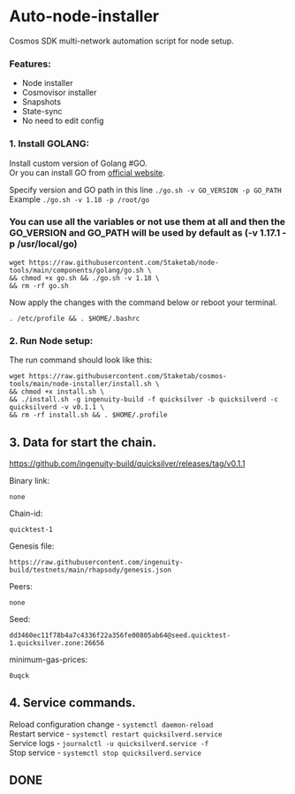 # Auto-node-installer
Cosmos SDK multi-network automation script for node setup.  
### Features:  
- Node installer
- Cosmovisor installer
- Snapshots
- State-sync
- No need to edit config

### 1. Install GOLANG:
Install custom version of Golang #GO.  
Or you can install GO from [official website](https://golang.org/doc/install).  

Specify version and GO path in this line `./go.sh -v GO_VERSION -p GO_PATH`  
Example `./go.sh -v 1.18 -p /root/go`  

### You can use all the variables or not use them at all and then the GO_VERSION and GO_PATH will be used by default as (-v 1.17.1 -p /usr/local/go)  

```
wget https://raw.githubusercontent.com/Staketab/node-tools/main/components/golang/go.sh \
&& chmod +x go.sh && ./go.sh -v 1.18 \
&& rm -rf go.sh
```
Now apply the changes with the command below or reboot your terminal.  
```
. /etc/profile && . $HOME/.bashrc
```

### 2. Run Node setup:
The run command should look like this:
```
wget https://raw.githubusercontent.com/Staketab/cosmos-tools/main/node-installer/install.sh \
&& chmod +x install.sh \
&& ./install.sh -g ingenuity-build -f quicksilver -b quicksilverd -c quicksilverd -v v0.1.1 \
&& rm -rf install.sh && . $HOME/.profile
```

## 3. Data for start the chain. 
https://github.com/ingenuity-build/quicksilver/releases/tag/v0.1.1  

Binary link:
```
none
```
Chain-id:
```
quicktest-1
```  
Genesis file:
```
https://raw.githubusercontent.com/ingenuity-build/testnets/main/rhapsody/genesis.json
```
Peers:
```
none
```
Seed:
```
dd3460ec11f78b4a7c4336f22a356fe00805ab64@seed.quicktest-1.quicksilver.zone:26656
```
minimum-gas-prices:
```
0uqck
```

## 4. Service commands.
Reload configuration change - `systemctl daemon-reload`  
Restart service - `systemctl restart quicksilverd.service`  
Service logs - `journalctl -u quicksilverd.service -f`  
Stop service - `systemctl stop quicksilverd.service`  

## DONE
